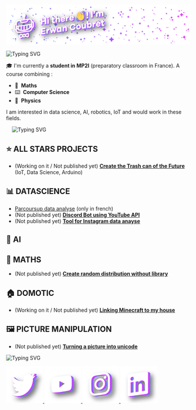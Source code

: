 ![Banner](bannNom.png)

![Typing SVG](https://readme-typing-svg.herokuapp.com?font=Arial+Black&size=30&color=FFFFFF&width=1000&lines=Who+am+I+%3F+%F0%9F%91%80)

🎓 I'm currently a **student in MP2I** (preparatory classroom in France). A course combining :

- 📐&nbsp; **Maths**
- ⌨️&nbsp; **Computer Science**
- 🚀&nbsp; **Physics**

I am interested in data science, AI, robotics, IoT and would work in these fields.

&nbsp;&nbsp;&nbsp;
![Typing SVG](https://readme-typing-svg.herokuapp.com?font=Arial+Black&size=30&color=FFFFFF&width=1000&lines=My+projects+%F0%9F%9B%A0%EF%B8%8F)

## ⭐ **ALL STARS PROJECTS**
- (Working on it / Not published yet) [**Create the Trash can of the Future**]() (IoT, Data Science, Arduino)

## 📊 **DATASCIENCE**
- [Parcoursup data analyse](https://github.com/ErwanCoubret/Parcoursup) (only in french)
- (Not published yet) [**Discord Bot using YouTube API**]()
- (Not published yet) [**Tool for Instagram data anayse**]()

## 🤖 **AI**

## 📐 **MATHS**
- (Not published yet) [**Create random distribution without library**]()

## 🏠 **DOMOTIC**
- (Working on it / Not published yet) [**Linking Minecraft to my house**]()

## 🖼️ **PICTURE MANIPULATION**
- (Not published yet) [**Turning a picture into unicode**]()

![Typing SVG](https://readme-typing-svg.herokuapp.com?font=Arial+Black&size=30&color=FFFFFF&width=1000&lines=My+social+networks++%F0%9F%96%87%EF%B8%8F)

<p float="left">
  <a href="https://twitter.com/ErwanCoubret"> <img src="/twitter.png" width="100" /> </a>
  <a href="https://www.youtube.com/channel/UCQ-GCidohpSwrlAabQ1iLoQ"> <img src="/youtube.png" width="100" /> </a>
  <a href=""> <img src="/instagram.png" width="100" /> </a>
  <a href=""> <img src="/linkedin.png" width="100" /> </a>
</p>
